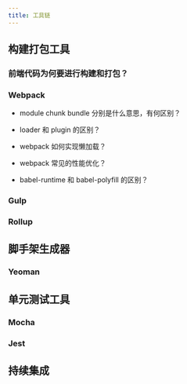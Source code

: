 ```yaml
---
title: 工具链
---
```


## 构建打包工具

### 前端代码为何要进行构建和打包？

### Webpack

- module chunk bundle 分别是什么意思，有何区别？

- loader 和 plugin 的区别？

- webpack 如何实现懒加载？

- webpack 常见的性能优化？

- babel-runtime 和 babel-polyfill 的区别？

### Gulp

### Rollup

## 脚手架生成器

### Yeoman

## 单元测试工具

### Mocha

### Jest

## 持续集成
